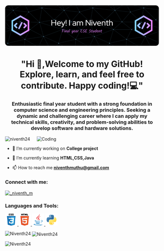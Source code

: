 ![MasterHead](https://github.com/Niventh24/Niventh24/blob/main/github-header-image%20(1).png)
<h1 align="center">"Hi 👋,Welcome to my GitHub! Explore, learn, and feel free to contribute. Happy coding!💻"</h1>
<h3 align="center">Enthusiastic final year student with a strong foundation in computer science and engineering principles. Seeking a dynamic and challenging career where I can apply my technical skills, creativity, and problem-solving abilities to develop software and hardware solutions.</h3>
<img align="right" alt="Coding" width="400" src="https://camo.githubusercontent.com/0eda36005abd9bf7e72584afc2f6ef1e808a357cb65a07fc2fe5036ba5268df7/68747470733a2f2f692e70696e696d672e636f6d2f6f726967696e616c732f65382f66342f35332f65386634353334363961336563393765636433353464663436356437333931332e676966">

<p align="left"> <img src="https://komarev.com/ghpvc/?username=niventh24&label=Profile%20views&color=0e75b6&style=flat" alt="niventh24" /> </p>

- 🔭 I’m currently working on **College project**

- 🌱 I’m currently learning **HTML,CSS,Java**

- 📫 How to reach me **niventhmuthu@gmail.com**

<h3 align="left">Connect with me:</h3>
<p align="left">
<a href="https://instagram.com/_niventh_m" target="blank"><img align="center" src="https://raw.githubusercontent.com/rahuldkjain/github-profile-readme-generator/master/src/images/icons/Social/instagram.svg" alt="_niventh_m" height="30" width="40" /></a>
</p>

<h3 align="left">Languages and Tools:</h3>
<p align="left"> <a href="https://www.w3schools.com/css/" target="_blank" rel="noreferrer"> <img src="https://raw.githubusercontent.com/devicons/devicon/master/icons/css3/css3-original-wordmark.svg" alt="css3" width="40" height="40"/> </a> <a href="https://www.w3.org/html/" target="_blank" rel="noreferrer"> <img src="https://raw.githubusercontent.com/devicons/devicon/master/icons/html5/html5-original-wordmark.svg" alt="html5" width="40" height="40"/> </a> <a href="https://www.java.com" target="_blank" rel="noreferrer"> <img src="https://raw.githubusercontent.com/devicons/devicon/master/icons/java/java-original.svg" alt="java" width="40" height="40"/> </a> <a href="https://www.python.org" target="_blank" rel="noreferrer"> <img src="https://raw.githubusercontent.com/devicons/devicon/master/icons/python/python-original.svg" alt="python" width="40" height="40"/> </a> </p>

<p><img align="left" src="https://github-readme-stats.vercel.app/api/top-langs?username=Niventh24&show_icons=true&locale=en&layout=compact" alt="Niventh24" /></p>

<p>&nbsp;<img align="center" src="https://github-readme-stats.vercel.app/api?username=Niventh24&show_icons=true&locale=en" alt="Niventh24" /></p>

<p><img align="center" src="https://github-readme-streak-stats.herokuapp.com/?user=Niventh24&" alt="Niventh24" /></p>
 
